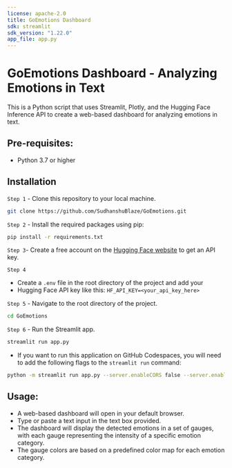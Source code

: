 ```yaml
---
license: apache-2.0
title: GoEmotions Dashboard
sdk: streamlit
sdk_version: "1.22.0"
app_file: app.py
---
```


# GoEmotions Dashboard - Analyzing Emotions in Text

This is a Python script that uses Streamlit, Plotly, and the Hugging Face Inference API to create a web-based dashboard for analyzing emotions in text.

## Pre-requisites:

- Python 3.7 or higher

## Installation

`Step 1` - Clone this repository to your local machine.

```bash
git clone https://github.com/SudhanshuBlaze/GoEmotions.git
```

`Step 2` - Install the required packages using pip:

```bash
pip install -r requirements.txt
```

`Step 3`- Create a free account on the [Hugging Face website](https://huggingface.co/) to get an API key.

`Step 4`

- Create a `.env` file in the root directory of the project and add your
- Hugging Face API key like this: `HF_API_KEY=<your_api_key_here>`

`Step 5` - Navigate to the root directory of the project.

```bash
cd GoEmotions
```

`Step 6` - Run the Streamlit app.

```bash
streamlit run app.py
```

- If you want to run this application on GitHub Codespaces, you will need to add the following flags to the `streamlit run` command:

```bash
python -m streamlit run app.py --server.enableCORS false --server.enableXsrfProtection false
```

## Usage:

- A web-based dashboard will open in your default browser.
- Type or paste a text input in the text box provided.
- The dashboard will display the detected emotions in a set of gauges, with each gauge representing the intensity of a specific emotion category.
- The gauge colors are based on a predefined color map for each emotion category.
